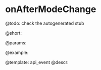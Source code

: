 onAfterModeChange
=============

@todo:
	check the autogenerated stub

@short:
	

@params:

@example:


@template:	api_event
@descr:

